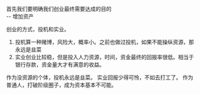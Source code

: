 首先我们要明确我们创业最终需要达成的目的  
-- 增加资产  

创业的方式，投机和实业。  
1. 投机算一种赌博，风险大，概率小。之前也做过投机，如果不能操纵资源，那永远是韭菜  
2. 实业创业比较稳，但是投入人力资源，时间，资金最终的回报率很低。相当于银行存款，资金量大才有满意的收益。  



作为没资源的个体，投机永远是韭菜。 实业回报少得可怜，不如去打工了。
作为普通人，打破阶级圈子，成为资本基本不可能。


